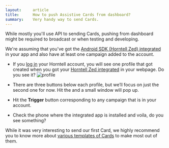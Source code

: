 ```yaml
---
layout:     article
title:      How to push Assistive Cards from dashboard?
summary:    Very handy way to send Cards.
---
```

While mostly you'll use API to sending Cards, pushing from dashboard might be required to broadcast or when testing and developing.

We're assuming that you've got the [Android SDK (Horntell Zed) integrated]({{site.baseurl/articles/how-to-integrate-horntell-zed}}) in your app and also have at least one campaign added to the account.

- If you [log in](http://app.horntell.com) your Horntell account</a>, you will see one profile that got created when you got your [Horntell Zed integrated]({{site.baseurl}}/articles/how-to-integrate-horntell-zed) in your webpage. Do you see it?
![profile]({{site.baseurl}}/images/articles/profile.png)

- There are three buttons below each profile, but we’ll focus on just the second one for now. Hit the <i class="fa fa-rocket"></i> and a small window will pop up.

- Hit the **Trigger** button corresponding to any campaign that is in your account.

- Check the phone where the integrated app is installed and voila, do you see something?

While it was very interesting to send our first Card, we highly recommend you to know more about [various templates of Cards]({{site.baseurl}}/articles/what-are-various-formats-of-notifications) to make most out of them.